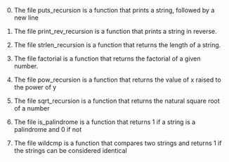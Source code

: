 0. The file puts_recursion is a function that prints a string, followed by a new line

1. The file print_rev_recursion is a function that prints a string in reverse.

2. The file strlen_recursion is a function that returns the length of a string.

3. The file factorial is a function that returns the factorial of a given number.

4. The file pow_recursion is a function that returns the value of x raised to the power of y

5. The file sqrt_recursion is a function that returns the natural square root of a number

6. The file is_palindrome is a function that returns 1 if a string is a palindrome and 0 if not

7. The file wildcmp is a function that compares two strings and returns 1 if the strings can be
 considered identical


